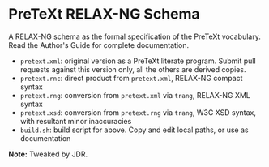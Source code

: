 PreTeXt RELAX-NG Schema
=======================

A RELAX-NG schema as the formal specification of the PreTeXt vocabulary.  Read the Author's Guide for complete documentation.

* `pretext.xml`: original version as a PreTeXt literate program.  Submit pull requests against this version only, all the others are derived copies.
* `pretext.rnc`: direct product from `pretext.xml`, RELAX-NG compact syntax
* `pretext.rng`: conversion from `pretext.xml` via `trang`, RELAX-NG XML syntax
* `pretext.xsd`: conversion from `pretext.rng` via `trang`, W3C XSD syntax, with resultant minor inaccuracies
* `build.sh`: build script for above. Copy and edit local paths, or use as documentation

**Note:** Tweaked by JDR.
